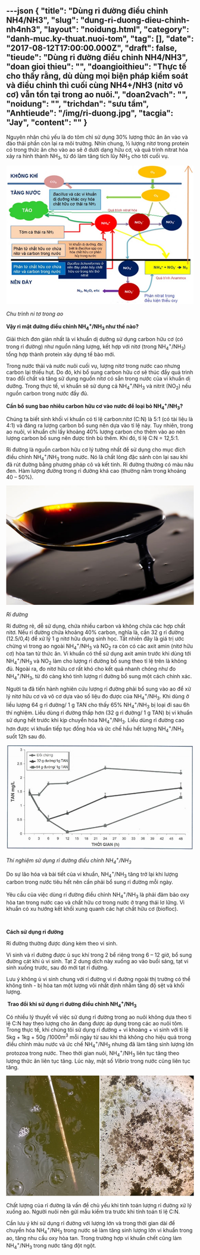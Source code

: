 ---json
{
    "title": "Dùng rỉ đường điều chỉnh NH4/NH3",
    "slug": "dung-ri-duong-dieu-chinh-nh4nh3",
    "layout": "noidung.html",
    "category": "danh-muc.ky-thuat.nuoi-tom",
    "tag": [],
    "date": "2017-08-12T17:00:00.000Z",
    "draft": false,
    "tieude": "Dùng rỉ đường điều chỉnh NH4/NH3",
    "doan gioi thieu": "",
    "doangioithieu": "Thực tế cho thấy rằng,  dù dùng mọi biện pháp kiểm soát và  điều chỉnh thì cuối cùng NH4+/NH3 (nitơ vô cơ) vẫn tồn tại trong ao nuôi.",
    "doan2vach": "",
    "noidung": "",
    "trichdan": "sưu tầm",
    "Anhtieude": "/img/ri-duong.jpg",
    "tacgia": "Jay",
    "__content__": ""
}
---
<p><span style="font-size:14px">Nguy&ecirc;n nh&acirc;n chủ yếu&nbsp;l&agrave; do t&ocirc;m&nbsp;chỉ sử dụng&nbsp;30% lượng&nbsp;thức ăn ăn v&agrave;o v&agrave; đ&agrave;o thải phần c&ograve;n lại ra m&ocirc;i trường. Nh&igrave;n chung, &frac12; lượng nitơ trong protein c&oacute; trong thức ăn cho v&agrave;o ao sẽ ở dưới dạng hữu cơ, v&agrave; qu&aacute; tr&igrave;nh nitrat h&oacute;a xảy ra h&igrave;nh&nbsp;th&agrave;nh NH<sub>3</sub>, từ đ&oacute; l&agrave;m tăng t&iacute;ch lũy NH<sub>3</sub> cho tới cuối vụ.</span></p>

<p><span style="font-size:14px"><img alt="" src="/img/chu-trinh-ni-to.jpg" /></span></p>

<p><span style="font-size:14px"><em>Chu tr&igrave;nh ni tơ trong ao</em></span></p>

<p><span style="font-size:14px"><strong>Vậy rỉ mật đường điều chỉnh NH<sub>4</sub><sup>+</sup>/NH<sub>3 </sub>như thế n&agrave;o? </strong></span></p>

<p><span style="font-size:14px">Giải th&iacute;ch đơn giản nhất l&agrave; vi khuẩn dị dưỡng sử dụng carbon hữu cơ (c&oacute; trong rỉ đường) như nguồn năng lượng, kết hợp với nitơ (trong NH<sub>4</sub><sup>+</sup>/NH<sub>3</sub>) tổng hợp th&agrave;nh protein x&acirc;y dựng tế b&agrave;o mới.</span></p>

<p><span style="font-size:14px">Trong nước thải v&agrave; nước nu&ocirc;i cuối vụ, lượng nitơ trong nước cao nhưng carbon lại thiếu hụt. Do đ&oacute;, khi bổ sung carbon hữu cơ sẽ th&uacute;c đẩy qu&aacute; tr&igrave;nh trao đổi chất v&agrave; tăng sử dụng nguồn nitơ c&oacute; sẵn trong nước của vi khuẩn dị dưỡng. Trong thực tế, vi khuẩn sẽ sử dụng cả NH<sub>4</sub><sup>+</sup>/NH<sub>3</sub> v&agrave; nitrit (NO<sub>2</sub>) nếu nguồn carbon trong nước đầy đủ.</span></p>

<p><span style="font-size:14px"><strong>Cần bổ sung bao nhi&ecirc;u carbon hữu cơ v&agrave;o nước để loại bỏ NH<sub>4</sub><sup>+</sup>/NH<sub>3</sub>?</strong></span></p>

<p><span style="font-size:14px">Ch&uacute;ng ta biết sinh khối vi khuẩn c&oacute; tỉ lệ carbon:nitơ (C:N) l&agrave; 5:1 (c&oacute; t&agrave;i liệu l&agrave; 4:1) v&agrave; đ&aacute;ng ra lượng carbon bổ sung n&ecirc;n dựa v&agrave;o tỉ lệ n&agrave;y. Tuy nhi&ecirc;n, trong ao nu&ocirc;i, vi khuẩn chỉ lấy khoảng 40% lượng carbon cho th&ecirc;m v&agrave;o ao n&ecirc;n lượng carbon bổ sung n&ecirc;n được t&iacute;nh b&ugrave; th&ecirc;m. Khi đ&oacute;, tỉ lệ C:N = 12,5:1.</span></p>

<p><span style="font-size:14px">Rỉ đường l&agrave; nguồn carbon hữu cơ l&yacute; tưởng nhất để sử dụng cho mục đ&iacute;ch điều chỉnh NH<sub>4</sub><sup>+</sup>/NH<sub>3</sub> trong nước. N&oacute; l&agrave; chất lỏng đặc s&aacute;nh c&ograve;n lại sau khi đ&atilde; r&uacute;t đường bằng phương ph&aacute;p c&ocirc; v&agrave; kết tinh. Rỉ đường thường c&oacute; m&agrave;u n&acirc;u đen. H&agrave;m lượng đường trong rỉ đường kh&aacute; cao (thường nằm trong khoảng 40 &ndash; 50%). </span></p>

<p><span style="font-size:14px"><img alt="" src="/img/mat-ri-duong.jpg" /></span></p>

<p><span style="font-size:14px"><em>Rỉ đường</em></span></p>

<p><span style="font-size:14px">Rỉ đường rẻ, dễ sử dụng, chứa nhiều carbon v&agrave; kh&ocirc;ng chứa c&aacute;c hợp chất nitơ. Nếu rỉ đường chứa khoảng 40% carbon, nghĩa l&agrave;, cần 32 g rỉ đường (12.5/0,4) để xử l&yacute; 1 g nitơ hữu dụng sinh học. Tất nhi&ecirc;n đ&acirc;y l&agrave; gi&aacute; trị ước chừng v&igrave; trong ao ngo&agrave;i NH<sub>4</sub><sup>+</sup>/NH<sub>3</sub> v&agrave; NO<sub>2</sub> ra c&ograve;n c&oacute; c&aacute;c axit amin (nitơ hữu cơ) h&ograve;a tan từ thức ăn. Vi khuẩn c&oacute; thể sử dụng axit amin trước khi d&ugrave;ng tới NH<sub>4</sub><sup>+</sup>/NH<sub>3</sub> v&agrave; NO<sub>2</sub> l&agrave;m cho lượng rỉ đường bổ sung theo tỉ lệ tr&ecirc;n l&agrave; kh&ocirc;ng đủ. Ngo&agrave;i ra, đo nitơ hữu cơ rất kh&oacute; cho kết quả nhanh ch&oacute;ng như đo NH<sub>4</sub><sup>+</sup>/NH<sub>3</sub>, từ đ&oacute; c&agrave;ng kh&oacute; t&iacute;nh lượng rỉ đường bổ sung một c&aacute;ch ch&iacute;nh x&aacute;c.</span></p>

<p><span style="font-size:14px">Người ta đ&atilde; tiến h&agrave;nh nghi&ecirc;n cứu lượng rỉ đường phải bổ sung v&agrave;o ao để xử l&yacute; nitơ hữu cơ v&agrave; v&ocirc; cơ dựa v&agrave;o số liệu đo được của NH<sub>4</sub><sup>+</sup>/NH<sub>3</sub>. Khi d&ugrave;ng ở liều lượng 64 g rỉ đường/ 1 g TAN cho thấy 65% NH<sub>4</sub><sup>+</sup>/NH<sub>3</sub> bị loại đi sau 6h th&iacute; nghiệm. Liều d&ugrave;ng rỉ đường thấp hơn (32 g rỉ đường/ 1 g TAN) bị vi khuẩn sử dụng hết trước khi kịp chuyển h&oacute;a NH<sub>4</sub><sup>+</sup>/NH<sub>3</sub>. Liều d&ugrave;ng rỉ đường cao hơn được vi khuẩn tiếp tục đồng h&oacute;a v&agrave; ức chế hầu hết lượng NH<sub>4</sub><sup>+</sup>/NH<sub>3</sub> suốt 12h sau đ&oacute;.</span></p>

<p><span style="font-size:14px"><img alt="" src="/img/thi-nghi-ri-duong.jpg" /></span></p>

<p><span style="font-size:14px"><em>Th&iacute; nghiệm sử dụng rỉ đường điều chỉnh NH<sub>4</sub><sup>+</sup>/NH<sub>3</sub></em></span></p>

<p><span style="font-size:14px">Do sự l&atilde;o h&oacute;a v&agrave; b&agrave;i tiết của vi khuẩn, NH<sub>4</sub><sup>+</sup>/NH<sub>3</sub> tăng trở lại khi lượng carbon trong nước ti&ecirc;u hết n&ecirc;n cần phải bổ sung rỉ đường mỗi ng&agrave;y.</span></p>

<p><span style="font-size:14px">Y&ecirc;u cầu của việc d&ugrave;ng rỉ đường điều chỉnh NH<sub>4</sub><sup>+</sup>/NH<sub>3</sub> l&agrave; phải đảm bảo oxy h&ograve;a tan trong nước cao v&agrave; chất hữu cơ trong nước ở trạng th&aacute;i lơ lững. Vi khuẩn c&oacute; xu hướng kết khối xung quanh c&aacute;c hạt chất hữu cơ (biofloc).</span></p>

<p><span style="font-size:14px"><strong>&nbsp;</strong></span></p>

<p><span style="font-size:14px"><strong>C&aacute;ch sử dụng rỉ đường</strong></span></p>

<p><span style="font-size:14px">Rỉ đường thường được d&ugrave;ng k&egrave;m theo vi sinh.</span></p>

<p><span style="font-size:14px">Vi sinh v&agrave; rỉ đường được ủ sục kh&iacute; trong 2 bể ri&ecirc;ng trong 6 &ndash; 12 giờ, bổ sung đường c&aacute;t khi ủ vi sinh. Tạt 2 dung dịch n&agrave;y xuống ao v&agrave;o buổi s&aacute;ng, tạt vi sinh xuống trước, sau đ&oacute; mới tạt rỉ đường.</span></p>

<p><span style="font-size:14px">Lưu &yacute; kh&ocirc;ng ủ vi sinh chung với rỉ đường v&igrave; rỉ đường ngo&agrave;i thị trường c&oacute; thể kh&ocirc;ng tinh - bị h&ograve;a tan một lượng v&ocirc;i nhất định nhằm tăng độ sệt v&agrave; khối lượng.</span></p>

<p><span style="font-size:14px"><strong>&nbsp;Trao đổi khi sử dụng rỉ đường điều chỉnh NH<sub>4</sub><sup>+</sup>/NH<sub>3</sub></strong></span></p>

<p><span style="font-size:14px">C&oacute; nhiều l&yacute; thuyết về việc sử dụng rỉ đường trong ao nu&ocirc;i kh&ocirc;ng dựa theo tỉ lệ C:N hay theo lượng cho ăn đang được &aacute;p dụng trong c&aacute;c ao nu&ocirc;i t&ocirc;m. Trong thực tế, khi ch&uacute;ng t&ocirc;i sử dụng rỉ đường + vi kho&aacute;ng + vi sinh với tỉ lệ 5kg + 1kg + 50g /1000m<sup>3</sup> mỗi ng&agrave;y từ sau khi thả kh&ocirc;ng cho hiệu quả trong điều chỉnh m&agrave;u nước v&agrave; ức chế NH<sub>4</sub><sup>+</sup>/NH<sub>3</sub> nhưng đ&atilde; l&agrave;m tăng sinh lượng lớn protozoa trong nước. Theo thời gian nu&ocirc;i, NH<sub>4</sub><sup>+</sup>/NH<sub>3</sub> li&ecirc;n tục tăng theo lượng thức ăn li&ecirc;n tục tăng. L&uacute;c n&agrave;y, mật số <em>Vibrio</em> trong nước cũng li&ecirc;n tục tăng.</span></p>

<p><span style="font-size:14px"><img alt="" src="/img/protozoa.jpg" /></span></p>

<p><span style="font-size:14px">Chất lượng của rỉ đường l&agrave; vấn đề chủ yếu khi t&iacute;nh to&aacute;n lượng rỉ đường xử l&yacute; xuống ao. Người nu&ocirc;i n&ecirc;n gửi mẫu kiểm tra trước khi t&iacute;nh to&aacute;n tỉ lệ C:N.</span></p>

<p><span style="font-size:14px">Cần lưu &yacute; khi sử dụng rỉ đường với lượng lớn v&agrave; trong thời gian d&agrave;i để chuyển h&oacute;a NH<sub>4</sub><sup>+</sup>/NH<sub>3</sub> trong nước sẽ l&agrave;m tăng sinh lượng lớn vi khuẩn trong ao, tăng nhu cầu oxy h&ograve;a tan. Trong trường hợp vi khuẩn chết cũng l&agrave;m NH<sub>4</sub><sup>+</sup>/NH<sub>3</sub> trong nước tăng đột ngột.</span></p>

